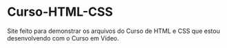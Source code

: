 # Curso-HTML-CSS
 Site feito para demonstrar os arquivos do Curso de HTML e CSS que estou desenvolvendo com o Curso em Vídeo.
